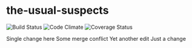 # the-usual-suspects
![Build Status](https://codeship.com/projects/271ee0f0-dcbb-0133-f5ed-2e9843291021/status?branch=master)
![Code Climate](https://codeclimate.com/github/ncrawford0/the-usual-suspects.png)
![Coverage Status](https://coveralls.io/repos/ncrawford0/the-usual-suspects/badge.png)

Single change here
Some merge conflict
Yet another edit
Just a change
